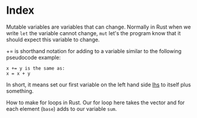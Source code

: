 # Index

Mutable variables are variables that can change. Normally in Rust when we write `let` the variable cannot change, `mut` let's the program know that it should expect this variable to change. 

+= is shorthand notation for adding to a variable similar to the following pseudocode example:
```
x += y is the same as:
x = x + y
```

In short, it means set our first variable on the left hand side [lhs]() to itself plus something.


How to make for loops in Rust. Our for loop here takes the vector and for each element (`base`) adds to our variable `sum`.

